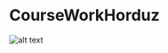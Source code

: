 # CourseWorkHorduz

![alt text](https://github.com/AlexHorduz/CourseWorkHorduz/tree/master/java.jpg?raw=true)
